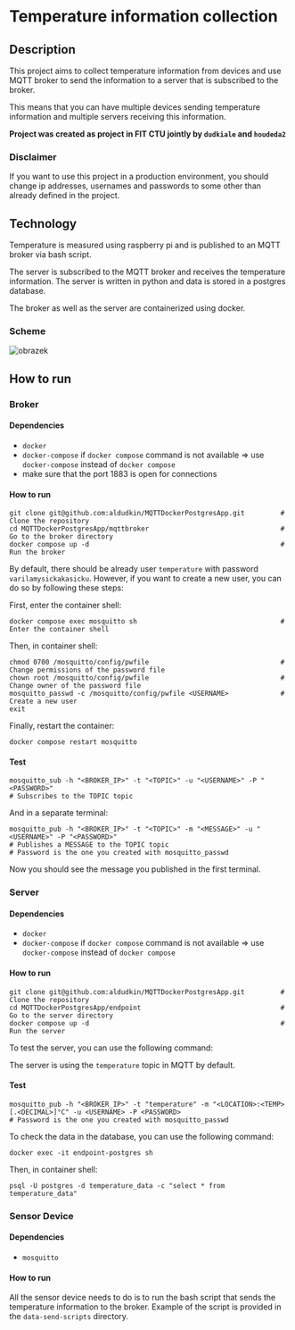 # Temperature information collection

## Description

This project aims to collect temperature information from devices and use MQTT broker
to send the information to a server that is subscribed to the broker.

This means that you can have multiple devices sending temperature information and
multiple servers receiving this information.

**Project was created as project in FIT CTU jointly by `dudkiale` and `houdeda2`**

### Disclaimer

If you want to use this project in a production environment,
you should change ip addresses, usernames and passwords to
some other than already defined in the project.

## Technology

Temperature is measured using raspberry pi and is published to an MQTT broker via bash script.

The server is subscribed to the MQTT broker and receives the temperature information.
The server is written in python and data is stored in a postgres database.

The broker as well as the server are containerized using docker.

### Scheme
![obrazek](https://github.com/aldudkin/MQTTDockerPostgresApp/assets/39591367/71ee3f14-0a58-4f36-b702-5db2c770dee4)


## How to run

### Broker

#### Dependencies
- `docker`
- `docker-compose` if `docker compose` command is not available => use `docker-compose` instead of `docker compose`
- make sure that the port 1883 is open for connections

#### How to run
```
git clone git@github.com:aldudkin/MQTTDockerPostgresApp.git         # Clone the repository
cd MQTTDockerPostgresApp/mqttbroker                                 # Go to the broker directory
docker compose up -d                                                # Run the broker
```

By default, there should be already user `temperature` with password `varilamysickakasicku`.
However, if you want to create a new user, you can do so by following these steps:

First, enter the container shell:
```
docker compose exec mosquitto sh                                    # Enter the container shell
```

Then, in container shell:
```
chmod 0700 /mosquitto/config/pwfile                                 # Change permissions of the password file
chown root /mosquitto/config/pwfile                                 # Change owner of the password file
mosquitto_passwd -c /mosquitto/config/pwfile <USERNAME>             # Create a new user
exit
```

Finally, restart the container:
```
docker compose restart mosquitto
```

#### Test
```
mosquitto_sub -h "<BROKER_IP>" -t "<TOPIC>" -u "<USERNAME>" -P "<PASSWORD>"
# Subscribes to the TOPIC topic
```

And in a separate terminal:
```
mosquitto_pub -h "<BROKER_IP>" -t "<TOPIC>" -m "<MESSAGE>" -u "<USERNAME>" -P "<PASSWORD>"
# Publishes a MESSAGE to the TOPIC topic
# Password is the one you created with mosquitto_passwd
```

Now you should see the message you published in the first terminal.


### Server

#### Dependencies
- `docker`
- `docker-compose` if `docker compose` command is not available => use `docker-compose` instead of `docker compose`

#### How to run
```
git clone git@github.com:aldudkin/MQTTDockerPostgresApp.git         # Clone the repository
cd MQTTDockerPostgresApp/endpoint                                   # Go to the server directory 
docker compose up -d                                                # Run the server
```

To test the server, you can use the following command:


The server is using the `temperature` topic in MQTT by default.

#### Test
```
mosquitto_pub -h "<BROKER_IP>" -t "temperature" -m "<LOCATION>:<TEMP>[.<DECIMAL>]°C" -u <USERNAME> -P <PASSWORD>
# Password is the one you created with mosquitto_passwd
```

To check the data in the database, you can use the following command:
```
docker exec -it endpoint-postgres sh
```

Then, in container shell:
```
psql -U postgres -d temperature_data -c "select * from temperature_data"
```

### Sensor Device

#### Dependencies
- `mosquitto`

#### How to run
All the sensor device needs to do is to run the bash script that sends the temperature information to the broker.
Example of the script is provided in the `data-send-scripts` directory.

